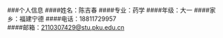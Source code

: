 ###个人信息
####姓名：陈吉春
####专业：药学
####年级：大一
####家乡：福建宁德
####电话：18811729957  
####邮箱：2110307429@stu.pku.edu.cn

